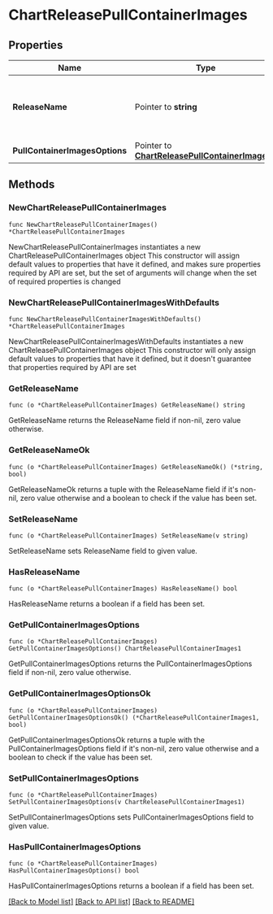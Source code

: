 # ChartReleasePullContainerImages

## Properties

Name | Type | Description | Notes
------------ | ------------- | ------------- | -------------
**ReleaseName** | Pointer to **string** | Update container images being used by &#x60;release_name&#x60; chart release. | [optional] 
**PullContainerImagesOptions** | Pointer to [**ChartReleasePullContainerImages1**](ChartReleasePullContainerImages1.md) |  | [optional] 

## Methods

### NewChartReleasePullContainerImages

`func NewChartReleasePullContainerImages() *ChartReleasePullContainerImages`

NewChartReleasePullContainerImages instantiates a new ChartReleasePullContainerImages object
This constructor will assign default values to properties that have it defined,
and makes sure properties required by API are set, but the set of arguments
will change when the set of required properties is changed

### NewChartReleasePullContainerImagesWithDefaults

`func NewChartReleasePullContainerImagesWithDefaults() *ChartReleasePullContainerImages`

NewChartReleasePullContainerImagesWithDefaults instantiates a new ChartReleasePullContainerImages object
This constructor will only assign default values to properties that have it defined,
but it doesn't guarantee that properties required by API are set

### GetReleaseName

`func (o *ChartReleasePullContainerImages) GetReleaseName() string`

GetReleaseName returns the ReleaseName field if non-nil, zero value otherwise.

### GetReleaseNameOk

`func (o *ChartReleasePullContainerImages) GetReleaseNameOk() (*string, bool)`

GetReleaseNameOk returns a tuple with the ReleaseName field if it's non-nil, zero value otherwise
and a boolean to check if the value has been set.

### SetReleaseName

`func (o *ChartReleasePullContainerImages) SetReleaseName(v string)`

SetReleaseName sets ReleaseName field to given value.

### HasReleaseName

`func (o *ChartReleasePullContainerImages) HasReleaseName() bool`

HasReleaseName returns a boolean if a field has been set.

### GetPullContainerImagesOptions

`func (o *ChartReleasePullContainerImages) GetPullContainerImagesOptions() ChartReleasePullContainerImages1`

GetPullContainerImagesOptions returns the PullContainerImagesOptions field if non-nil, zero value otherwise.

### GetPullContainerImagesOptionsOk

`func (o *ChartReleasePullContainerImages) GetPullContainerImagesOptionsOk() (*ChartReleasePullContainerImages1, bool)`

GetPullContainerImagesOptionsOk returns a tuple with the PullContainerImagesOptions field if it's non-nil, zero value otherwise
and a boolean to check if the value has been set.

### SetPullContainerImagesOptions

`func (o *ChartReleasePullContainerImages) SetPullContainerImagesOptions(v ChartReleasePullContainerImages1)`

SetPullContainerImagesOptions sets PullContainerImagesOptions field to given value.

### HasPullContainerImagesOptions

`func (o *ChartReleasePullContainerImages) HasPullContainerImagesOptions() bool`

HasPullContainerImagesOptions returns a boolean if a field has been set.


[[Back to Model list]](../README.md#documentation-for-models) [[Back to API list]](../README.md#documentation-for-api-endpoints) [[Back to README]](../README.md)


